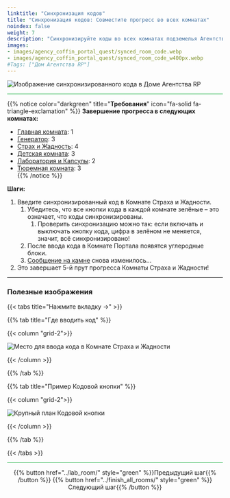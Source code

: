 ```yaml
---
linktitle: "Синхронизация кодов"
title: "Синхронизация кодов: Совместите прогресс во всех комнатах"
noindex: false
weight: 7
description: "Синхронизируйте коды во всех комнатах подземелья Агентства. Подготовьтесь к появлению углеродных блоков в Комнате Портала."
images:
- images/agency_coffin_portal_quest/synced_room_code.webp
- images/agency_coffin_portal_quest/synced_room_code_w400px.webp
#Tags: ["Дом Агентства RP"]
---
```


![Изображение синхронизированного кода в Доме Агентства RP](/images/agency_coffin_portal_quest/synced_room_code_w400px.webp)

<hr style="background-color: #28b44c" size=8>

{{% notice color="darkgreen" title="**Требования**" icon="fa-solid fa-triangle-exclamation"  %}}
**Завершение прогресса в следующих комнатах:**
- [Главная комната](main_room): 1  
- [Генератор](generator_room): 3  
- [Страх и Жадность](fear_and_greed): 4  
- [Детская комната](kids_room): 3  
- [Лаборатория и Капсулы](lab_room): 2  
- [Тюремная комната](cell_room): 3  
{{% /notice %}}

**Шаги:**  

1. Введите синхронизированный код в Комнате Страха и Жадности.  
   1. Убедитесь, что все кнопки кода в каждой комнате зелёные – это означает, что коды синхронизированы.  
      1. Проверить синхронизацию можно так: если включать и выключать кнопку кода, цифра в зелёном не меняется, значит, всё синхронизировано!  
   2. После ввода кода в Комнате Портала появятся углеродные блоки.
   3. [Сообщение на камне](/casebook/notes/greed/#я--король) снова изменилось...
2. Это завершает 5-й прут прогресса Комнаты Страха и Жадности!

---

### **Полезные изображения**  

{{< tabs title="Нажмите вкладку ->" >}}

{{% tab title="Где вводить код" %}}

{{< column "grid-2">}}

![Место для ввода кода в Комнате Страха и Жадности](/images/agency_coffin_portal_quest/syned_step_place_to_input_code.webp)

{{< /column >}}

{{% /tab %}}

{{% tab title="Пример Кодовой кнопки" %}}

{{< column "grid-2">}}

![Крупный план Кодовой кнопки](/images/agency_coffin_portal_quest/example_of_code_button_turned_on_green_small.webp)

{{< /column >}}

{{% /tab %}}

{{< /tabs >}}

<hr style="background-color: #28b44c" size=8>

<div align="center">{{% button href="../lab_room/" style="green" %}}Предыдущий шаг{{% /button %}} {{% button href="../finish_all_rooms/" style="green" %}}Следующий шаг{{% /button %}}</div>
